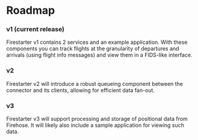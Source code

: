 # Roadmap
### v1 (current release)
Firestarter v1 contains 2 services and an example application. With these
components you can track flights at the granularity of departures and arrivals
(using flight info messages) and view them in a FIDS-like interface.

### v2
Firestarter v2 will introduce a robust queueing component between the connector
and its clients, allowing for efficient data fan-out.

### v3
Firestarter v3 will support processing and storage of positional data from
Firehose. It will likely also include a sample application for viewing such
data.
